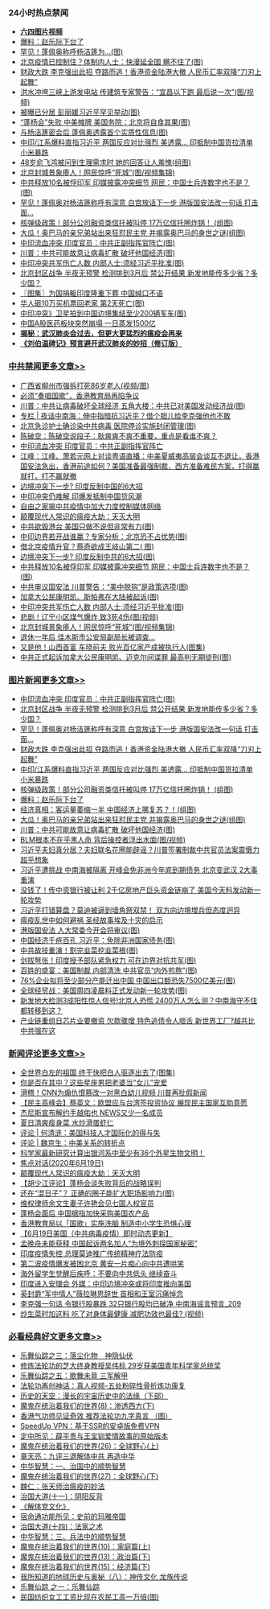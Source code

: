 <div class="catlist">
<h3>24小时热点禁闻</h3>
<ul>
<li><b><a href="http://d1.bdrive.tk/64.mp4" target="_blank">六四图片视频</a></b></li>
<li><a href="https://github.com/fqnews/bnews/blob/master/comments/20200619/783252.md">爆料：赵乐际下台了</a></li>
<li><a href="https://github.com/fqnews/bnews/blob/master/cnnews/20200619/1347145.md">罕见！蓬佩奥称呼杨洁篪为...(图)</a></li>
<li><a href="https://github.com/fqnews/bnews/blob/master/cbnews/20200619/1347138.md">北京疫情已控制住？体制内人士：快漫延全国 瞒不住了(图)</a></li>
<li><a href="https://github.com/fqnews/bnews/blob/master/topimagenews/20200619/1347393.md">财政大跌 李克强出此招 夺路而逃！香港资金陆港大撤 人民币汇率双降“刀刃上起舞”</a></li>
<li><a href="https://github.com/fqnews/bnews/blob/master/cbnews/20200619/1347167.md">洪水冲垮三峡上游发电站 传建筑专家警告：“宜昌以下跑 最后说一次”(图/视频)</a></li>
<li><a href="https://github.com/fqnews/bnews/blob/master/cbnews/20200619/1347243.md">被曝已分居 彭丽媛习近平罕见举动(图)</a></li>
<li><a href="https://github.com/fqnews/bnews/blob/master/cbnews/20200619/1347302.md">“蓬杨会”失败 中美摊牌 美国务院：北京将自食其果(图)</a></li>
<li><a href="https://github.com/fqnews/bnews/blob/master/cbnews/20200619/1347211.md">与杨洁篪密会后 蓬佩奥透露首个实质性信息(图)</a></li>
<li><a href="https://github.com/fqnews/bnews/blob/master/topimagenews/20200619/1347381.md">中印/江系爆料直指习近平 两国反应对比强烈 美透露... 印抵制中国货拉清单 小米暴跌</a></li>
<li><a href="https://github.com/fqnews/bnews/blob/master/yule/20200619/1347417.md">48岁俞飞鸿被问到生理需求时 她的回答让人羞愧(组图)</a></li>
<li><a href="https://github.com/fqnews/bnews/blob/master/cbnews/20200619/1347370.md">北京封城景象瘆人！网民惊呼“死城”(图/视频集锦)</a></li>
<li><a href="https://github.com/fqnews/bnews/blob/master/cbnews/20200619/1347385.md">中共释放10名被俘印军 印媒披露冲突细节 网民：中国士兵连数字也不是？(图)</a></li>
<li><a href="https://github.com/fqnews/bnews/blob/master/topimagenews/20200619/1347431.md">罕见！蓬佩奥对杨洁篪称呼有深意 白宫放话下一步 港版国安法改一句话 打击面…</a></li>
<li><a href="https://github.com/fqnews/bnews/blob/master/topimagenews/20200619/1347309.md">核弹级政策！部分公司融资类信托被叫停 17万亿信托圈炸锅！ (组图)</a></li>
<li><a href="https://github.com/fqnews/bnews/blob/master/topimagenews/20200619/1347182.md">大瓜！奥巴马的亲兄弟站出来狂怼民主党 并揭露奥巴马的身世之谜(组图)</a></li>
<li><a href="https://github.com/fqnews/bnews/blob/master/topimagenews/20200620/1347555.md">中印流血冲突 印度官员：中共正副指挥官阵亡(图)</a></li>
<li><a href="https://github.com/fqnews/bnews/blob/master/topimagenews/20200619/1347131.md">川普：中共可能故意让病毒扩散 破坏他国经济(图)</a></li>
<li><a href="https://github.com/fqnews/bnews/blob/master/cbnews/20200619/1347372.md">中印冲突共军伤亡人数 内部人士:须经习近平批准(图)</a></li>
<li><a href="https://github.com/fqnews/bnews/blob/master/topimagenews/20200619/1347454.md">北京封区战争 半夜无预警 检测排到3月后 禁公开结果 新发地能传多少省？多少国？</a></li>
<li><a href="https://github.com/fqnews/bnews/blob/master/cbnews/20200619/1347090.md">〖图集〗为国捐躯印度隆重下葬 中国缄口不语</a></li>
<li><a href="https://github.com/fqnews/bnews/blob/master/cbnews/20200619/1347219.md">华人砸10万买机票回老家 第2天死亡(图)</a></li>
<li><a href="https://github.com/fqnews/bnews/blob/master/cnnews/20200619/1347335.md">中印冲突》卫星拍到中国边境集结至少200辆军车(图)</a></li>
<li><a href="https://github.com/fqnews/bnews/blob/master/comments/20200619/1347095.md">中国A股医药板块突然崩塌 一日蒸发1500亿</a></li>
<li><b><a href="https://github.com/fqnews/bnews/blob/master/comments/20200211/1275071.md" target="_blank">揭秘：武汉肺炎会过去，但更大更猛烈的瘟疫会再来</a></b></li>
<li><b><a href="https://github.com/fqnews/bnews/blob/master/comments/20200207/1272816.md" target="_blank">《刘伯温碑记》预言避开武汉肺炎的妙招（修订版）</a></b></li>
</ul>
</div>

<div class="catlist">
<h3><a href="https://github.com/fqnews/bnews/blob/master/cbnews/" target="_blank">中共禁闻</a><span><a href="https://github.com/fqnews/bnews/blob/master/cbnews/" target="_blank" rel="nofollow">更多文章>></a></span></h3>
<ul>
<li><a href="https://github.com/fqnews/bnews/blob/master/cbnews/20200620/1347616.md" target="_blank">广西省柳州市强拆打死86岁老人(视频/图)</a></li>
<li><a href="https://github.com/fqnews/bnews/blob/master/cbnews/20200620/1347614.md" target="_blank">必须“奏唱国歌”，香港教育局再陷争议</a></li>
<li><a href="https://github.com/fqnews/bnews/blob/master/cbnews/20200620/1347611.md" target="_blank">川普：中共让病毒破坏全球经济 五角大楼：中共已对美国发动经济战(图)</a></li>
<li><a href="https://github.com/fqnews/bnews/blob/master/cbnews/20200620/1347601.md" target="_blank">专栏 | 夜话中南海：伸中指暗抗习近平？借个胆儿给李克强他也不敢</a></li>
<li><a href="https://github.com/fqnews/bnews/blob/master/cbnews/20200620/1347589.md" target="_blank">北京急诊护士确诊染中共病毒 医院停诊实施封闭管理(图)</a></li>
<li><a href="https://github.com/fqnews/bnews/blob/master/cbnews/20200620/1347558.md" target="_blank">陈破空：陈破空说段子：耿爽爽不爽不重要，重点是看谁不爽？</a></li>
<li><a href="https://github.com/fqnews/bnews/blob/master/cbnews/20200620/1347556.md" target="_blank">中印流血冲突 印度官员：中共正副指挥官阵亡</a></li>
<li><a href="https://github.com/fqnews/bnews/blob/master/cbnews/20200619/1347532.md" target="_blank">江峰：江峰、萧若元网上对谈粤语直播：中美夏威夷高层会谈互不退让，香港国安法急出，香港前途如何？美国准备最强制裁，西方准备难民方案，打得赢就打，打不赢就撤</a></li>
<li><a href="https://github.com/fqnews/bnews/blob/master/cbnews/20200619/1347515.md" target="_blank">边境冲突下一步? 印度反制中国的6大招</a></li>
<li><a href="https://github.com/fqnews/bnews/blob/master/cbnews/20200619/1347492.md" target="_blank">中印冲突仍难解 印爆发抵制中国货风潮</a></li>
<li><a href="https://github.com/fqnews/bnews/blob/master/cbnews/20200619/1347207.md" target="_blank">自由之家揭中共疫情中加大力度控制媒体网络</a></li>
<li><a href="https://github.com/fqnews/bnews/blob/master/comments/20200619/783185.md" target="_blank">颠覆现代人常识的瘟疫大劫：天灭大明</a></li>
<li><a href="https://github.com/fqnews/bnews/blob/master/cbnews/20200619/1347428.md" target="_blank">中共欲毁港台 美国只做不说但非常有力(图)</a></li>
<li><a href="https://github.com/fqnews/bnews/blob/master/cbnews/20200619/1347411.md" target="_blank">中印边界若开战谁赢？专家分析：北京恐不占优势(图)</a></li>
<li><a href="https://github.com/fqnews/bnews/blob/master/cbnews/20200619/1347400.md" target="_blank">借北京疫情升官？蔡奇欲成王岐山第二( 图)</a></li>
<li><a href="https://github.com/fqnews/bnews/blob/master/cbnews/20200619/1347394.md" target="_blank">边境冲突下一步? 印度反制中共的6大招(图)</a></li>
<li><a href="https://github.com/fqnews/bnews/blob/master/cbnews/20200619/1347385.md" target="_blank">中共释放10名被俘印军 印媒披露冲突细节 网民：中国士兵连数字也不是？(图)</a></li>
<li><a href="https://github.com/fqnews/bnews/blob/master/cbnews/20200619/1347377.md" target="_blank">中共审议国安法 川普警告：“美中脱钩”是政策选项(图)</a></li>
<li><a href="https://github.com/fqnews/bnews/blob/master/cbnews/20200619/1347375.md" target="_blank">加拿大公民康明凯、斯帕弗在大陆被起诉(图)</a></li>
<li><a href="https://github.com/fqnews/bnews/blob/master/cbnews/20200619/1347372.md" target="_blank">中印冲突共军伤亡人数 内部人士:须经习近平批准(图)</a></li>
<li><a href="https://github.com/fqnews/bnews/blob/master/cbnews/20200619/1347371.md" target="_blank">悲剧！辽宁小区煤气爆炸 致3死4伤(图/视频)</a></li>
<li><a href="https://github.com/fqnews/bnews/blob/master/cbnews/20200619/1347370.md" target="_blank">北京封城景象瘆人！网民惊呼“死城”(图/视频集锦)</a></li>
<li><a href="https://github.com/fqnews/bnews/blob/master/cbnews/20200619/1347351.md" target="_blank">退休一年后 佳木斯市公安局副局长被调查…</a></li>
<li><a href="https://github.com/fqnews/bnews/blob/master/cbnews/20200619/1347350.md" target="_blank">又是他！山西首富 车晓前夫 败光百亿家产成被执行人(图集)</a></li>
<li><a href="https://github.com/fqnews/bnews/blob/master/cbnews/20200619/1347331.md" target="_blank">中共正式起诉加拿大公民康明凯、迈克尔间谍罪 最高判无期徒刑(图)</a></li>

</ul>
</div>
<div class="catlist">
<h3><a href="https://github.com/fqnews/bnews/blob/master/topimagenews/" target="_blank">图片新闻</a><span><a href="https://github.com/fqnews/bnews/blob/master/topimagenews/" target="_blank" rel="nofollow">更多文章>></a></span></h3>
<ul>
<li><a href="https://github.com/fqnews/bnews/blob/master/topimagenews/20200620/1347555.md" target="_blank">中印流血冲突 印度官员：中共正副指挥官阵亡(图)</a></li>
<li><a href="https://github.com/fqnews/bnews/blob/master/topimagenews/20200619/1347454.md" target="_blank">北京封区战争 半夜无预警 检测排到3月后 禁公开结果 新发地能传多少省？多少国？</a></li>
<li><a href="https://github.com/fqnews/bnews/blob/master/topimagenews/20200619/1347431.md" target="_blank">罕见！蓬佩奥对杨洁篪称呼有深意 白宫放话下一步 港版国安法改一句话 打击面…</a></li>
<li><a href="https://github.com/fqnews/bnews/blob/master/topimagenews/20200619/1347393.md" target="_blank">财政大跌 李克强出此招 夺路而逃！香港资金陆港大撤 人民币汇率双降“刀刃上起舞”</a></li>
<li><a href="https://github.com/fqnews/bnews/blob/master/topimagenews/20200619/1347381.md" target="_blank">中印/江系爆料直指习近平 两国反应对比强烈 美透露&#8230; 印抵制中国货拉清单 小米暴跌</a></li>
<li><a href="https://github.com/fqnews/bnews/blob/master/topimagenews/20200619/1347309.md" target="_blank">核弹级政策！部分公司融资类信托被叫停 17万亿信托圈炸锅！ (组图)</a></li>
<li><a href="https://github.com/fqnews/bnews/blob/master/comments/20200619/783252.md" target="_blank">爆料：赵乐际下台了</a></li>
<li><a href="https://github.com/fqnews/bnews/blob/master/topimagenews/20200619/1347217.md" target="_blank">经济真相：客运量萎缩一半 中国经济上哪复苏？！(组图)</a></li>
<li><a href="https://github.com/fqnews/bnews/blob/master/topimagenews/20200619/1347182.md" target="_blank">大瓜！奥巴马的亲兄弟站出来狂怼民主党 并揭露奥巴马的身世之谜(组图)</a></li>
<li><a href="https://github.com/fqnews/bnews/blob/master/topimagenews/20200619/1347131.md" target="_blank">川普：中共可能故意让病毒扩散 破坏他国经济(图)</a></li>
<li><a href="https://github.com/fqnews/bnews/blob/master/topimagenews/20200619/1347053.md" target="_blank">BLM根本不在乎黑人命 背后操控者浮出水面(图/视频)</a></li>
<li><a href="https://github.com/fqnews/bnews/blob/master/topimagenews/20200618/1346975.md" target="_blank">习近平夫妇真分居？夫妇联名花圈能辟谣？川普签署制裁中共官员法案震慑力超乎想象</a></li>
<li><a href="https://github.com/fqnews/bnews/blob/master/topimagenews/20200618/1346915.md" target="_blank">习近平遭挑战 中南海被隔离 开峰会免非洲今年底到期债务 北京变武汉 2大事重演</a></li>
<li><a href="https://github.com/fqnews/bnews/blob/master/topimagenews/20200618/1346900.md" target="_blank">没钱了！传中资银行被让利 2千亿房地产巨头资金链崩了 美国今天料发动新一轮攻势</a></li>
<li><a href="https://github.com/fqnews/bnews/blob/master/topimagenews/20200618/1346890.md" target="_blank">习近平打错算盘？莫迪被逼到墙角祭双禁！ 双方向边境增兵但态度迥异</a></li>
<li><a href="https://github.com/fqnews/bnews/blob/master/comments/20200618/1346823.md" target="_blank">瘟疫乱世中如何避祸 圣经故事埃及十灾的启示</a></li>
<li><a href="https://github.com/fqnews/bnews/blob/master/topimagenews/20200618/1346778.md" target="_blank">港版国安法 人大常委今开会将审议(图)</a></li>
<li><a href="https://github.com/fqnews/bnews/blob/master/topimagenews/20200618/1346765.md" target="_blank">中国经济千疮百孔 习近平：免除非洲国家债务(图)</a></li>
<li><a href="https://github.com/fqnews/bnews/blob/master/topimagenews/20200618/1346751.md" target="_blank">中共故技重演！割完韭菜挖韭菜根(图)</a></li>
<li><a href="https://github.com/fqnews/bnews/blob/master/topimagenews/20200618/1346740.md" target="_blank">剑拔弩张！印度授予部队紧急权力 可在边界对抗共军(图)</a></li>
<li><a href="https://github.com/fqnews/bnews/blob/master/topimagenews/20200618/1346628.md" target="_blank">百姓的盛宴：美国制裁 内部清洗 中共官员“内外煎熬”(图)</a></li>
<li><a href="https://github.com/fqnews/bnews/blob/master/topimagenews/20200617/1346381.md" target="_blank">76%企业拟将至少部分产能迁出中国 中国出口额恐失7500亿美元(图)</a></li>
<li><a href="https://github.com/fqnews/bnews/blob/master/topimagenews/20200617/1346375.md" target="_blank">全球经贸战：美国周四凌晨料正式发动新一轮攻势(图)</a></li>
<li><a href="https://github.com/fqnews/bnews/blob/master/topimagenews/20200617/1346358.md" target="_blank">新发地大检测3成阳性惊人信号!北京人恐慌 2400万人怎么测？中南海守不住 都转移到这？</a></li>
<li><a href="https://github.com/fqnews/bnews/blob/master/topimagenews/20200617/1346314.md" target="_blank">产业链重组日芯片业要撤资 欠款骤增 特色追债令人咂舌 新世界工厂?越共比中共强在这</a></li>

</ul>
</div>
<div class="catlist">
<h3><a href="https://github.com/fqnews/bnews/blob/master/comments/" target="_blank">新闻评论</a><span><a href="https://github.com/fqnews/bnews/blob/master/comments/" target="_blank" rel="nofollow">更多文章>></a></span></h3>
<ul>
<li><a href="https://github.com/fqnews/bnews/blob/master/comments/20200620/1347605.md" target="_blank">全世界白左的祖国 终于快把白人驱逐出去了(图集)</a></li>
<li><a href="https://github.com/fqnews/bnews/blob/master/comments/20200620/1347563.md" target="_blank">你是否在其中？这些星座男把老婆当“女儿”宠爱</a></li>
<li><a href="https://github.com/fqnews/bnews/blob/master/comments/20200620/1347559.md" target="_blank">滑稽！CNN为煽仇恨篡改一对黑白幼儿视频 川普再批假新闻</a></li>
<li><a href="https://github.com/fqnews/bnews/blob/master/comments/20200620/1347551.md" target="_blank">【民主高峰会】蔡英文：欧盟应与台湾签投资协议 展现民主国家互助意愿</a></li>
<li><a href="https://github.com/fqnews/bnews/blob/master/comments/20200620/1347550.md" target="_blank">杰尼斯宣布解约手越佑也  NEWS又少一名成员</a></li>
<li><a href="https://github.com/fqnews/bnews/blob/master/comments/20200620/1347549.md" target="_blank">夏日清爽瘦身菜 水炒滑蛋虾仁</a></li>
<li><a href="https://github.com/fqnews/bnews/blob/master/comments/20200620/1347545.md" target="_blank">评论 | 何清涟：美国科技人才国际化的得与失</a></li>
<li><a href="https://github.com/fqnews/bnews/blob/master/comments/20200619/1347533.md" target="_blank">评论 | 魏京生：中美关系的转折点</a></li>
<li><a href="https://github.com/fqnews/bnews/blob/master/comments/20200619/1347514.md" target="_blank">科学家最新研究计算出银河系中至少有36个外星生物文明！</a></li>
<li><a href="https://github.com/fqnews/bnews/blob/master/comments/20200619/1347490.md" target="_blank">焦点对话(2020年6月19日)</a></li>
<li><a href="https://github.com/fqnews/bnews/blob/master/comments/20200619/783185.md" target="_blank">颠覆现代人常识的瘟疫大劫：天灭大明</a></li>
<li><a href="https://github.com/fqnews/bnews/blob/master/comments/20200619/1347455.md" target="_blank">【胡少江评论】蓬杨会谈失败背后的战略误判</a></li>
<li><a href="https://github.com/fqnews/bnews/blob/master/comments/20200619/1347439.md" target="_blank">还在“混日子”？ 正确的圈子能扩大职场影响力(图)</a></li>
<li><a href="https://github.com/fqnews/bnews/blob/master/comments/20200619/1347436.md" target="_blank">维权律师余文生妻子许艳会见七国人权官员</a></li>
<li><a href="https://github.com/fqnews/bnews/blob/master/comments/20200619/1347427.md" target="_blank">蓬杨会面后 中国据指加快采购美国农产品</a></li>
<li><a href="https://github.com/fqnews/bnews/blob/master/comments/20200619/1347424.md" target="_blank">香港教育局以「国歌」实施洗脑 制造中小学生恐惧心理</a></li>
<li><a href="https://github.com/fqnews/bnews/blob/master/comments/20200619/1347407.md" target="_blank">【6月19日美国（中共病毒疫情）即时动态更新】</a></li>
<li><a href="https://github.com/fqnews/bnews/blob/master/comments/20200619/1347404.md" target="_blank">孟晚舟未能获释 中国起诉两名加人“为境外刺探国家秘密”</a></li>
<li><a href="https://github.com/fqnews/bnews/blob/master/comments/20200619/1347403.md" target="_blank">印度疫情失控 总理莫迪推广传统精神疗法防疫</a></li>
<li><a href="https://github.com/fqnews/bnews/blob/master/comments/20200619/1347402.md" target="_blank">第二波疫情爆发被困北京  黄安一片痴心向中共遭哄笑</a></li>
<li><a href="https://github.com/fqnews/bnews/blob/master/comments/20200619/1347379.md" target="_blank">海外留学生觉醒后疾呼：不要向中共低头 继续奋斗</a></li>
<li><a href="https://github.com/fqnews/bnews/blob/master/comments/20200619/1347369.md" target="_blank">印度进入安理会 外媒：中印边境冲突或将印度推向美国</a></li>
<li><a href="https://github.com/fqnews/bnews/blob/master/comments/20200619/1347368.md" target="_blank">英封爵“军中情人”薇拉琳恩辞世  首相和王室沉痛悼念</a></li>
<li><a href="https://github.com/fqnews/bnews/blob/master/comments/20200619/1347365.md" target="_blank">李克强一句话 令银行股暴跌 32只银行股均已破净 中南海谣言预言_209</a></li>
<li><a href="https://github.com/fqnews/bnews/blob/master/comments/20200619/1347357.md" target="_blank">炒生菜时加这料 吃了对身体最健康 减肥功效也最佳?  (视频)</a></li>

</ul>
</div>

<div class="catlist">
<h3><a href="https://github.com/fqnews/bnews/blob/master/bikan/" target="_blank">必看经典好文</a><span><a href="https://github.com/fqnews/bnews/blob/master/bikan/" target="_blank" rel="nofollow">更多文章>></a></span></h3>
<ul>
<li><a href="https://github.com/fqnews/bnews/blob/master/tculture/20190101/1056889.md" target="_blank">乐舞仙踪之三：落尘化物　神隐仙伏</a></li>
<li><a href="https://github.com/fqnews/bnews/blob/master/comments/20190517/1129285.md" target="_blank">修炼法轮功的芝大终身教授吴伟标 29岁获美国青年科学家总统奖</a></li>
<li><a href="https://github.com/fqnews/bnews/blob/master/tculture/20170715/791820.md" target="_blank">乐舞仙踪之五：歌舞未竟 三军解甲</a></li>
<li><a href="https://github.com/fqnews/bnews/blob/master/comments/20190516/1128964.md" target="_blank">法轮功再创神话：真人视频-五处粉碎性骨折炼功康复</a></li>
<li><a href="https://github.com/fqnews/bnews/blob/master/tculture/20121025/73066.md" target="_blank">历史的天空：漫长的宇宙历史中的法缘（下部）</a></li>
<li><a href="https://github.com/fqnews/bnews/blob/master/topimagenews/20180527/948714.md" target="_blank">魔鬼在统治着我们的世界(8)：渗透西方(下)</a></li>
<li><a href="https://github.com/fqnews/bnews/blob/master/comments/20200517/1330064.md" target="_blank">香港气功师见证奇效 推荐法轮功九字真言 （图）</a></li>
<li><a href="https://github.com/fqnews/bnews/blob/master/cbnews/20191226/1241739.md" target="_blank">SpeedUp VPN：基于SSR的安卓版免费VPN</a></li>
<li><a href="https://github.com/fqnews/bnews/blob/master/comments/20200616/1345658.md" target="_blank">定中所见：薛平贵与王宝钏爱情故事的原始版本</a></li>
<li><a href="https://github.com/fqnews/bnews/blob/master/comments/20181210/1044798.md" target="_blank">魔鬼在统治着我们的世界(26)：全球野心(上)</a></li>
<li><a href="https://github.com/fqnews/bnews/blob/master/comments/20131119/1029445.md" target="_blank">章天亮：九评三退解体中共 再造中华</a></li>
<li><a href="https://github.com/fqnews/bnews/blob/master/comments/20200605/1340202.md" target="_blank">中华智慧：一、治国中的顺势智慧</a></li>
<li><a href="https://github.com/fqnews/bnews/blob/master/comments/20181224/1052333.md" target="_blank">魔鬼在统治着我们的世界(27)：全球野心(下)</a></li>
<li><a href="https://github.com/fqnews/bnews/blob/master/comments/20200224/1282494.md" target="_blank">魏仁：张天师治瘟疫的妙法</a></li>
<li><a href="https://github.com/fqnews/bnews/blob/master/cbnews/20180317/915893.md" target="_blank">治国大道(十一)：阴阳反背</a></li>
<li><a href="https://github.com/fqnews/bnews/blob/master/bookwiki/20130610/138400.md" target="_blank">《解体党文化》</a></li>
<li><a href="https://github.com/fqnews/bnews/blob/master/cbnews/20180711/970353.md" target="_blank">宿命通功能所见：史前的玛雅帝国</a></li>
<li><a href="https://github.com/fqnews/bnews/blob/master/cbnews/20180320/916962.md" target="_blank">治国大道(十四)：法家之术</a></li>
<li><a href="https://github.com/fqnews/bnews/blob/master/comments/20200605/783248.md" target="_blank">中华智慧：三、兵法中的顺势智慧</a></li>
<li><a href="https://github.com/fqnews/bnews/blob/master/topimagenews/20180529/950153.md" target="_blank">魔鬼在统治着我们的世界(10)：家庭篇(上)</a></li>
<li><a href="https://github.com/fqnews/bnews/blob/master/topimagenews/20180602/951960.md" target="_blank">魔鬼在统治着我们的世界(13)：政治篇(下)</a></li>
<li><a href="https://github.com/fqnews/bnews/blob/master/topimagenews/20180610/955499.md" target="_blank">魔鬼在统治着我们的世界(15)：经济篇(下)</a></li>
<li><a href="https://github.com/fqnews/bnews/blob/master/topimagenews/20180225/905380.md" target="_blank">我所知道的地球历史与奥秘（八）：神传文化 龙族传说</a></li>
<li><a href="https://github.com/fqnews/bnews/blob/master/tculture/20170710/789533.md" target="_blank">乐舞仙踪 之一：乐舞仙踪</a></li>
<li><a href="https://github.com/fqnews/bnews/blob/master/lifebaike/20200515/1328783.md" target="_blank">民国纺织女工工资比现在农民工高一万倍(图)</a></li>

</ul>
</div>